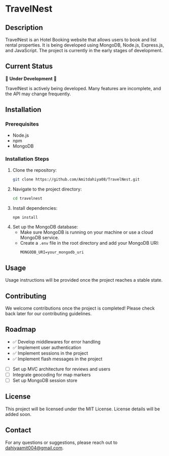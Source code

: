 # TravelNest

## Description
TravelNest is an Hotel Booking website that allows users to book and list rental properties. It is being developed using MongoDB, Node.js, Express.js, and JavaScript. The project is currently in the early stages of development.

## Current Status
🚧 **Under Development** 🚧

TravelNest is actively being developed. Many features are incomplete, and the API may change frequently.

## Installation
### Prerequisites
- Node.js
- npm
- MongoDB

### Installation Steps
1. Clone the repository:
    ```sh
    git clone https://github.com/Amitdahiya08/TravelNest.git
    ```
2. Navigate to the project directory:
    ```sh
    cd travelnest
    ```
3. Install dependencies:
    ```sh
    npm install
    ```
4. Set up the MongoDB database:
    - Make sure MongoDB is running on your machine or use a cloud MongoDB service.
    - Create a `.env` file in the root directory and add your MongoDB URI:
        ```env
        MONGODB_URI=your_mongodb_uri
        ```

## Usage
Usage instructions will be provided once the project reaches a stable state.

## Contributing
We welcome contributions once the project is completed! Please check back later for our contributing guidelines.

## Roadmap
- ✅ Develop middlewares for error handling
- ✅ Implement user authentication
- ✅ Implement sessions in the project
- ✅ Implement flash messages in the project
- [ ] Set up MVC architecture for reviews and users
- [ ] Integrate geocoding for map markers
- [ ] Set up MongoDB session store

## License
This project will be licensed under the MIT License. License details will be added soon.

## Contact
For any questions or suggestions, please reach out to [dahiyaamit004@gmail.com](mailto:dahiyaamit004@gmail.com).
